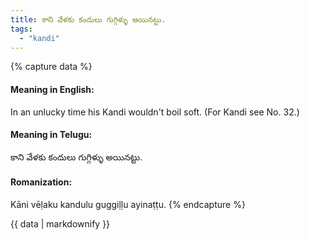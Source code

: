 ```yaml
---
title: కాని వేళకు కందులు గుగ్గిళ్ళు అయినట్టు.
tags:
  - "kandi"
---
```


{% capture data %}
#### Meaning in English:
In an unlucky time his Kandi wouldn't boil soft.
(For Kandi see No. 32.)

#### Meaning in Telugu:
కాని వేళకు కందులు గుగ్గిళ్ళు అయినట్టు.

#### Romanization:
Kāni vēḷaku kandulu guggiḷḷu ayinaṭṭu.
{% endcapture %}

{{ data | markdownify }}

